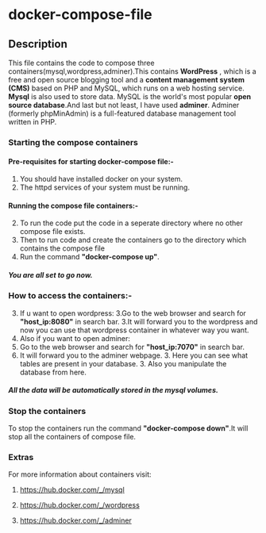 # docker-compose-file
## Description
This file contains the code to compose three containers(mysql,wordpress,adminer).This contains **WordPress** , which is a free and open source blogging tool and a **content management system (CMS)** based on PHP and MySQL, which runs on a web hosting service. **Mysql** is also used to store data. MySQL is the world's most popular **open source database**.And last but not least, I have used **adminer**. Adminer (formerly phpMinAdmin) is a full-featured database management tool written in PHP.

### Starting the compose containers

#### Pre-requisites for starting docker-compose file:-
1. You should have installed docker on your system.
1. The httpd services of your system must be running.

#### Running the compose file containers:-
2. To run the code put the code in a seperate directory where no other compose file exists. 
2. Then to run code and create the containers go to the directory which contains the compose file
2. Run the command **"docker-compose up"**.

##### You are all set to go now.

### How to access the containers:-
3. If u want to open wordpress:
  3.Go to the web browser and search for **"host_ip:8080"** in search bar.
  3.It will forward you to the wordpress and now you can use that wordpress container in whatever way you want.
3. Also if you want to open adminer:
  3. Go to the web browser and search for **"host_ip:7070"** in search bar.
  3. It will forward you to the adminer webpage.
    3. Here you can see what tables are present in your database.
    3. Also you manipulate the database from here.

##### All the data will be automatically stored in the mysql volumes.

### Stop the containers
To stop the containers run the command **"docker-compose down"**.It will stop all the containers of compose file.

### Extras
For more information about containers visit:

1. https://hub.docker.com/_/mysql

2. https://hub.docker.com/_/wordpress

3. https://hub.docker.com/_/adminer 

